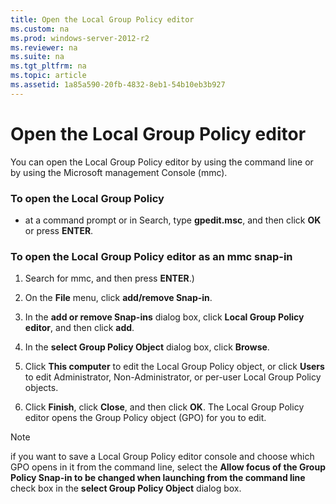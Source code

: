 ```yaml
---
title: Open the Local Group Policy editor
ms.custom: na
ms.prod: windows-server-2012-r2
ms.reviewer: na
ms.suite: na
ms.tgt_pltfrm: na
ms.topic: article
ms.assetid: 1a85a590-20fb-4832-8eb1-54b10eb3b927
---
```

# Open the Local Group Policy editor
You can open the Local Group Policy editor by using the command line or by using the Microsoft management Console \(mmc\).

### To open the Local Group Policy

-   at a command prompt or in Search, type **gpedit.msc**, and then click **OK** or press **ENTER**.

### To open the Local Group Policy editor as an mmc snap\-in

1.  Search for mmc, and then press **ENTER**.\)

2.  On the **File** menu, click **add\/remove Snap\-in**.

3.  In the **add or remove Snap\-ins** dialog box, click **Local Group Policy editor**, and then click **add**.

4.  In the **select Group Policy Object** dialog box, click **Browse**.

5.  Click **This computer** to edit the Local Group Policy object, or click **Users** to edit Administrator, Non\-Administrator, or per\-user Local Group Policy objects.

6.  Click **Finish**, click **Close**, and then click **OK**. The Local Group Policy editor opens the Group Policy object \(GPO\) for you to edit.

> [!NOTE]
> if you want to save a Local Group Policy editor console and choose which GPO opens in it from the command line, select the **Allow focus of the Group Policy Snap\-in to be changed when launching from the command line** check box in the **select Group Policy Object** dialog box.


